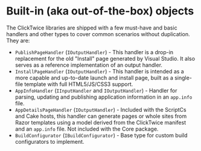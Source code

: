 # Built-in (aka out-of-the-box) objects

The ClickTwice libraries are shipped with a few must-have and basic handlers and other types to cover common scenarios without duplication. They are:

- `PublishPageHandler` (`IOutputHandler`) - This handler is a drop-in replacement for the old "Install" page generated by Visual Studio. It also serves as a reference implementation of an output handler.
- `InstallPageHandler` (`IOutputHandler`) - This handler is intended as a more capable and up-to-date launch and install page, built as a single-file template with full HTML5/JS/CSS3 support.
- `AppInfoHandler` (`IInputHandler` and `IOutputHandler`) - Handler for parsing, updating and publishing application information in an `app.info` file.
- `AppDetailsPageHandler` (`IOutputHandler`) - Included with the ScriptCs and Cake hosts, this handler can generate pages or whole sites from Razor templates using a model derived from the ClickTwice manifest and an `app.info` file. Not included with the Core package.
- `BuildConfigurator` (`IBuildConfigurator`) - Base type for custom build configurators to implement.